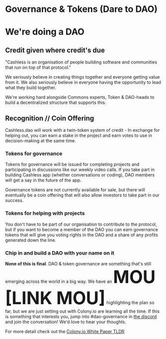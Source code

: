 # Governance & Tokens \(Dare to DAO\)

<h1>We're doing a DAO</h1>

<h2>Credit given where credit's due</h2>

"Cashless is an organisation of people building software and communities that run on top of that protocol."

We seriously believe in creating things together and everyone getting value from it.
We also seriously believe in everyone having the opportunity to lead what they build together.

We're working hard alongside Commons experts, Token & DAO-heads to build a decentralized structure that supports this. 

<h2>Recognition // Coin Offering </h2>

Cashless.dao will work with a twin-token system of credit - In exchange for helping out, you can earn a stake in the project and earn votes to use in decision-making at the same time.

<h3>Tokens for governance</h3>

Tokens for governance will be issued for completing projects and participating in discussions like our weekly video calls. If you take part in building Cashless app (whether conversations or coding), DAO members will get a say in the future of the app.

Governance tokens are not currently available for sale, but there will eventually be a coin offering that will also allow investors to take part in our success.

<h3>Tokens for helping with projects</h3>

You don't have to be part of our organisation to contribute to the protocol, but if you want to become a member of the DAO you can earn governance tokens that will give you voting rights in the DAO and a share of any profits generated down the line.

<h3>Chip in and build a DAO with your name on it</h3>
<b>None of this is final</b>. DAO & token governance are something that's still emerging across the world in a big way.
We have an <span style="font-size:4em"><b>MOU [LINK MOU]</span></b> highlighting the plan so far, but we are just setting out with Colony.io are learning all the time. If this is something that interests you, jump into #dao-governance in <a href="https://discord.gg/EfSwMEXmtg">the discord</a> and join the conversation! We'd love to hear your thoughts. 

For more detail check out the <a href="https://colony.io/dev/docs/colonynetwork/whitepaper-tldr-colony">Colony.io White Paper TLDR </a>






